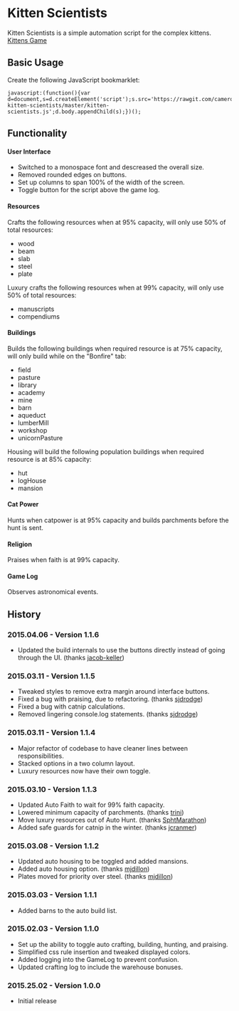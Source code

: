 # Kitten Scientists

Kitten Scientists is a simple automation script for the complex kittens. [Kittens Game](http://bloodrizer.ru/games/kittens/)

## Basic Usage

Create the following JavaScript bookmarklet:

```
javascript:(function(){var d=document,s=d.createElement('script');s.src='https://rawgit.com/cameroncondry/cbc-kitten-scientists/master/kitten-scientists.js';d.body.appendChild(s);})();
```

## Functionality

#### User Interface

- Switched to a monospace font and descreased the overall size.
- Removed rounded edges on buttons.
- Set up columns to span 100% of the width of the screen.
- Toggle button for the script above the game log.

#### Resources

Crafts the following resources when at 95% capacity, will only use 50% of total resources:

- wood
- beam
- slab
- steel
- plate

Luxury crafts the following resources when at 99% capacity, will only use 50% of total resources:

- manuscripts
- compendiums

#### Buildings

Builds the following buildings when required resource is at 75% capacity, will only build while on the "Bonfire" tab:

- field
- pasture
- library
- academy
- mine
- barn
- aqueduct
- lumberMill
- workshop
- unicornPasture

Housing will build the following population buildings when required resource is at 85% capacity:

- hut
- logHouse
- mansion

#### Cat Power

Hunts when catpower is at 95% capacity and builds parchments before the hunt is sent.

#### Religion

Praises when faith is at 99% capacity.

#### Game Log

Observes astronomical events.

## History

### 2015.04.06 - Version 1.1.6

- Updated the build internals to use the buttons directly instead of going through the UI. (thanks [jacob-keller](https://github.com/jacob-keller))

### 2015.03.11 - Version 1.1.5

- Tweaked styles to remove extra margin around interface buttons.
- Fixed a bug with praising, due to refactoring. (thanks [sjdrodge](https://github.com/sjdrodge))
- Fixed a bug with catnip calculations.
- Removed lingering console.log statements. (thanks [sjdrodge](https://github.com/sjdrodge))

### 2015.03.11 - Version 1.1.4

- Major refactor of codebase to have cleaner lines between responsibilities.
- Stacked options in a two column layout.
- Luxury resources now have their own toggle.

### 2015.03.10 - Version 1.1.3

- Updated Auto Faith to wait for 99% faith capacity.
- Lowered minimum capacity of parchments. (thanks [trini](https://github.com/trini))
- Move luxury resources out of Auto Hunt. (thanks [SphtMarathon](https://www.reddit.com/user/SphtMarathon))
- Added safe guards for catnip in the winter. (thanks [jcranmer](https://github.com/jcranmer))

### 2015.03.08 - Version 1.1.2

- Updated auto housing to be toggled and added mansions.
- Added auto housing option. (thanks [mjdillon](https://github.com/mjdillon))
- Plates moved for priority over steel. (thanks [mjdillon](https://github.com/mjdillon))

### 2015.03.03 - Version 1.1.1

- Added barns to the auto build list.

### 2015.02.03 - Version 1.1.0

- Set up the ability to toggle auto crafting, building, hunting, and praising.
- Simplified css rule insertion and tweaked displayed colors.
- Added logging into the GameLog to prevent confusion.
- Updated crafting log to include the warehouse bonuses.

### 2015.25.02 - Version 1.0.0

- Initial release
